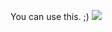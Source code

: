 You can use this. ;) 
![](https://media.discordapp.net/attachments/870312149073920034/874299492147540089/anigif_8.gif)
